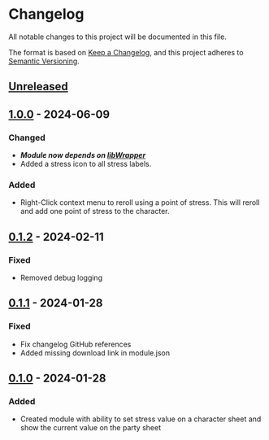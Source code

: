 # Changelog

All notable changes to this project will be documented in this file.

The format is based on [Keep a Changelog](https://keepachangelog.com/en/1.0.0/),
and this project adheres to [Semantic Versioning](https://semver.org/spec/v2.0.0.html).

## [Unreleased]

## [1.0.0] - 2024-06-09

### Changed
- ***Module now depends on [libWrapper](https://foundryvtt.com/packages/lib-wrapper/)***
- Added a stress icon to all stress labels.

### Added
- Right-Click context menu to reroll using a point of stress. This will reroll and add one point of stress to the character.

## [0.1.2] - 2024-02-11

### Fixed
- Removed debug logging

## [0.1.1] - 2024-01-28

### Fixed
- Fix changelog GitHub references
- Added missing download link in module.json

## [0.1.0] - 2024-01-28

### Added

- Created module with ability to set stress value on a character sheet and show the current value on the party sheet

[Unreleased]: https://github.com/FoutonAlpaca/foundry-pf2e-stress-module/compare/1.0.0...HEAD
[1.0.0]: https://github.com/FoutonAlpaca/foundry-pf2e-stress-module/releases/tag/1.0.0
[0.1.2]: https://github.com/FoutonAlpaca/foundry-pf2e-stress-module/releases/tag/0.1.2
[0.1.1]: https://github.com/FoutonAlpaca/foundry-pf2e-stress-module/releases/tag/0.1.1
[0.1.0]: https://github.com/FoutonAlpaca/foundry-pf2e-stress-module/releases/tag/0.1.0
